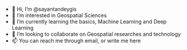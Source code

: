 - 👋 Hi, I’m @sayantandeygis
- 👀 I’m interested in Geospatial Sciences
- 🌱 I’m currently learning the basics, Machine Learning and Deep Learning
- 💞️ I’m looking to collaborate on Geospatial researches and technology
- 📫 You can reach me through email, or write me here

<!---
sayantandeygis/sayantandeygis is a ✨ special ✨ repository because its `README.md` (this file) appears on your GitHub profile.
You can click the Preview link to take a look at your changes.
--->
